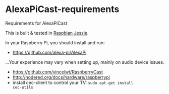 # AlexaPiCast-requirements
Requirements for AlexaPiCast

This is built & tested in [Raspbian Jessie](https://www.raspberrypi.org/downloads/raspbian/).

In your Raspberry Pi, you should install and run:

* https://github.com/alexa-pi/AlexaPi

...Your experience may vary when setting up, mainly on audio device issues.

* https://github.com/vincelwt/RaspberryCast
* http://nodered.org/docs/hardware/raspberrypi
* install cec-client to control your TV: <code>sudo apt-get install cec-utils</code>
